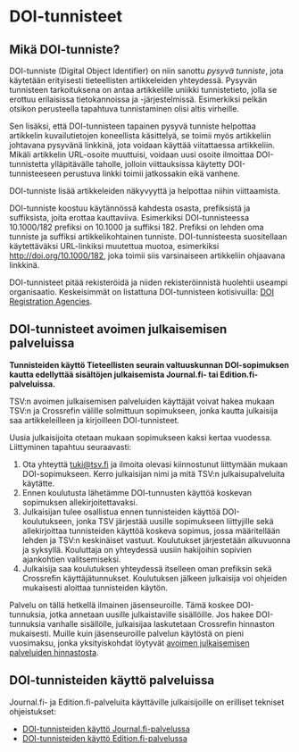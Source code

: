 # DOI-tunnisteet

## Mikä DOI-tunniste?

DOI-tunniste (Digital Object Identifier) on niin sanottu _pysyvä tunniste_, jota käytetään erityisesti tieteellisten artikkeleiden yhteydessä. Pysyvän tunnisteen tarkoituksena on antaa artikkelille uniikki tunnistetieto, jolla se erottuu erilaisissa tietokannoissa ja -järjestelmissä. Esimerkiksi pelkän otsikon perusteella tapahtuva tunnistaminen olisi altis virheille.

Sen lisäksi, että DOI-tunnisteen tapainen pysyvä tunniste helpottaa artikkelin kuvailutietojen koneellista käsittelyä, se toimii myös artikkeliin johtavana pysyvänä linkkinä, jota voidaan käyttää viitattaessa artikkeliin. Mikäli artikkelin URL-osoite muuttuisi, voidaan uusi osoite ilmoittaa DOI-tunnistetta ylläpitävälle taholle, jolloin viittauksissa käytetty DOI-tunnisteeseen perustuva linkki toimii jatkossakin eikä vanhene.

DOI-tunniste lisää artikkeleiden näkyvyyttä ja helpottaa niihin viittaamista. 

DOI-tunniste koostuu käytännössä kahdesta osasta, prefiksistä ja suffiksista, joita erottaa kauttaviiva. Esimerkiksi DOI-tunnisteessa 10.1000/182 prefiksi on 10.1000 ja suffiksi 182. Prefiksi on lehden oma tunniste ja suffiksi artikkelikohtainen tunniste. DOI-tunnisteesta suositellaan käytettäväksi URL-linkiksi muutettua muotoa, esimerkiksi http://doi.org/10.1000/182, joka toimii siis varsinaiseen artikkeliin ohjaavana linkkinä.

DOI-tunnisteet pitää rekisteröidä ja niiden rekisteröinnistä huolehtii useampi organisaatio. Keskeisimmät on listattuna DOI-tunnisteen kotisivuilla: [DOI Registration Agencies](https://www.doi.org/the-community/existing-registration-agencies/).

## DOI-tunnisteet avoimen julkaisemisen palveluissa

**Tunnisteiden käyttö Tieteellisten seurain valtuuskunnan DOI-sopimuksen kautta edellyttää sisältöjen julkaisemista Journal.fi- tai Edition.fi-palveluissa.**

TSV:n avoimen julkaisemisen palveluiden käyttäjät voivat hakea mukaan TSV:n ja Crossrefin välille solmittuun sopimukseen, jonka kautta julkaisija saa artikkeleilleen ja kirjoilleen DOI-tunnisteet.

Uusia julkaisijoita otetaan mukaan sopimukseen kaksi kertaa vuodessa. Liittyminen tapahtuu seuraavasti:

1. Ota yhteyttä [tuki@tsv.fi](mailto:tuki@tsv.fi) ja ilmoita olevasi kiinnostunut liittymään mukaan DOI-sopimukseen. Kerro julkaisijan nimi ja mitä TSV:n julkaisupalveluita käytätte.
2. Ennen koulutusta lähetämme DOI-tunnusten käyttöä koskevan sopimuksen allekirjoitettavaksi.
3. Julkaisijan tulee osallistua ennen tunnisteiden käyttöä DOI-koulutukseen, jonka TSV järjestää uusille sopimukseen liittyjille sekä allekirjoittaa tunnisteiden käyttöä koskeva sopimus, jossa määritellään lehden ja TSV:n keskinäiset vastuut. Koulutukset järjestetään alkuvuonna ja syksyllä. Kouluttaja on yhteydessä uusiin hakijoihin sopivien ajankohtien valitsemiseksi.
4. Julkaisija saa koulutuksen yhteydessä itselleen oman prefiksin sekä Crossrefin käyttäjätunnukset. Koulutuksen jälkeen julkaisija voi ohjeiden mukaisesti aloittaa tunnisteiden käytön.

Palvelu on tällä hetkellä ilmainen jäsenseuroille. Tämä koskee DOI-tunnuksia, jotka annetaan uusille julkaistaville sisällöille. Jos hakee DOI-tunnuksia vanhalle sisällölle, julkaisijaa laskutetaan Crossrefin hinnaston mukaisesti. Muille kuin jäsenseuroille palvelun käytöstä on pieni vuosimaksu, jonka yksityiskohdat löytyvät [avoimen julkaisemisen palveluiden hinnastosta](https://tsv.fi/fi/palvelut/avoimen-julkaisemisen-palvelut/hinnasto).

## DOI-tunnisteiden käyttö palveluissa

Journal.fi- ja Edition.fi-palveluita käyttäville julkaisijoille on erilliset tekniset ohjeistukset:

* [DOI-tunnisteiden käyttö Journal.fi-palvelussa](journal-fi/doi.md)
* [DOI-tunnisteiden käyttö Edition.fi-palvelussa](edition-fi/doi.md)